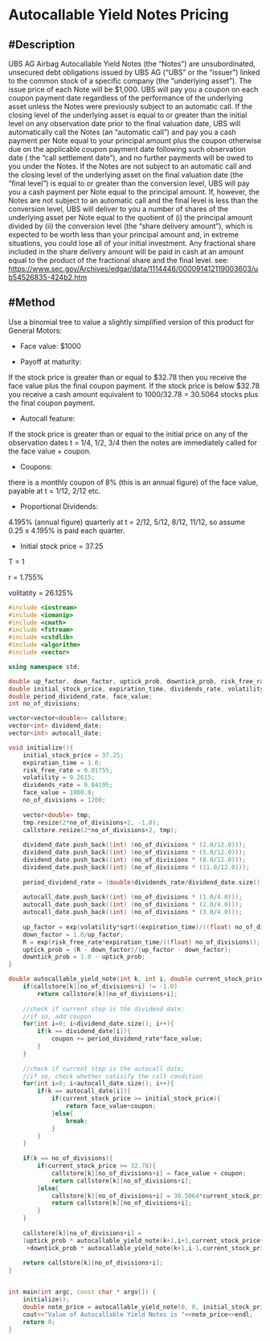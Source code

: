 Autocallable Yield Notes Pricing
====
 
#Description
----
 UBS AG Airbag Autocallable Yield Notes (the “Notes”) are unsubordinated, unsecured debt obligations issued by UBS AG (“UBS” or the “issuer”) linked to the common stock of a specific company (the “underlying asset”). The issue price of each Note will be $1,000. UBS will pay you a coupon on each coupon payment date regardless of the performance of the underlying asset unless the Notes were previously subject to an automatic call. If the closing level of the underlying asset is equal to or greater than the initial level on any observation date prior to the final valuation date, UBS will automatically call the Notes (an “automatic call”) and pay you a cash payment per Note equal to your principal amount plus the coupon otherwise due on the applicable coupon payment date following such observation date ( the “call settlement date”), and no further payments will be owed to you under the Notes. If the Notes are not subject to an automatic call and the closing level of the underlying asset on the final valuation date (the “final level”) is equal to or greater than the conversion level, UBS will pay you a cash payment per Note equal to the principal amount. If, however, the Notes are not subject to an automatic call and the final level is less than the conversion level, UBS will deliver to you a number of shares of the underlying asset per Note equal to the quotient of (i) the principal amount divided by (ii) the conversion level (the “share delivery amount”), which is expected to be worth less than your principal amount and, in extreme situations, you could lose all of your initial investment. Any fractional share included in the share delivery amount will be paid in cash at an amount equal to the product of the fractional share and the final level. 
 see: https://www.sec.gov/Archives/edgar/data/1114446/000091412119003603/ub54526835-424b2.htm

#Method
----
Use a binomial tree to value a slightly simplified version of this product for General Motors:

* Face value: $1000

* Payoff at maturity: 

If the stock price is greater than or equal to $32.78 then you receive the face value plus the final coupon payment. If the stock price is below $32.78 you receive a cash amount equivalent to 1000/32.78 = 30.5064 stocks plus the final coupon payment.

* Autocall feature: 

If the stock price is greater than or equal to the initial price on any of the observation dates t = 1/4, 1/2, 3/4 then the notes are immediately called for the face value + coupon.

* Coupons: 

there is a monthly coupon of 8% (this is an annual figure) of the face value, payable at t = 1/12, 2/12 etc. 

* Proportional Dividends: 

4.195% (annual figure) quarterly at t = 2/12, 5/12, 8/12, 11/12, so assume 0.25 x 4.195% is paid each quarter.

* Initial stock price = 37.25

T = 1

r = 1.755%

volitatity =  26.125%


```cpp
#include <iostream>
#include <iomanip>
#include <cmath>
#include <fstream>
#include <cstdlib>
#include <algorithm>
#include <vector>

using namespace std;

double up_factor, down_factor, uptick_prob, downtick_prob, risk_free_rate, strike_price;
double initial_stock_price, expiration_time, dividends_rate, volatility, R;
double period_dividend_rate, face_value;
int no_of_divisions;

vector<vector<double>> callstore;
vector<int> dividend_date;
vector<int> autocall_date;

void initialize(){
    initial_stock_price = 37.25;
    expiration_time = 1.0;
    risk_free_rate = 0.01755;
    volatility = 0.2615;
    dividends_rate = 0.04195;
    face_value = 1000.0;
    no_of_divisions = 1200;
    
    vector<double> tmp;
    tmp.resize(2*no_of_divisions+2, -1.0);
    callstore.resize(2*no_of_divisions+2, tmp);
    
    dividend_date.push_back((int) (no_of_divisions * (2.0/12.0)));
    dividend_date.push_back((int) (no_of_divisions * (5.0/12.0)));
    dividend_date.push_back((int) (no_of_divisions * (8.0/12.0)));
    dividend_date.push_back((int) (no_of_divisions * (11.0/12.0)));
    
    period_dividend_rate = (double)dividends_rate/dividend_date.size();
    
    autocall_date.push_back((int) (no_of_divisions * (1.0/4.0)));
    autocall_date.push_back((int) (no_of_divisions * (2.0/4.0)));
    autocall_date.push_back((int) (no_of_divisions * (3.0/4.0)));
    
    up_factor = exp(volatility*sqrt((expiration_time)/((float) no_of_divisions)));
    down_factor = 1.0/up_factor;
    R = exp(risk_free_rate*expiration_time/((float) no_of_divisions));
    uptick_prob = (R - down_factor)/(up_factor - down_factor);
    downtick_prob = 1.0 - uptick_prob;
}

double autocallable_yield_note(int k, int i, double current_stock_price, double coupon){
    if(callstore[k][no_of_divisions+i] != -1.0)
        return callstore[k][no_of_divisions+i];
    
    //check if current step is the dividend date;
    //if so, add coupon
    for(int i=0; i<dividend_date.size(); i++){
        if(k == dividend_date[i]){
            coupon += period_dividend_rate*face_value;
        }
    }
    
    //check if current step is the autocall date;
    //if so, check whether satisify the call condition
    for(int i=0; i<autocall_date.size(); i++){
        if(k == autocall_date[i]){
            if(current_stock_price >= initial_stock_price){
                return face_value+coupon;
            }else{
                break;
            }
        }
    }
    
    if(k == no_of_divisions){
        if(current_stock_price >= 32.78){
            callstore[k][no_of_divisions+i] = face_value + coupon;
            return callstore[k][no_of_divisions+i];
        }else{
            callstore[k][no_of_divisions+i] = 30.5064*current_stock_price + coupon;
            return callstore[k][no_of_divisions+i];
        }
    }
    
    callstore[k][no_of_divisions+i] =
    (uptick_prob * autocallable_yield_note(k+1,i+1,current_stock_price*up_factor, coupon)
     +downtick_prob * autocallable_yield_note(k+1,i-1,current_stock_price*down_factor, coupon))/R;
    
    return callstore[k][no_of_divisions+i];
}


int main(int argc, const char * argv[]) {
    initialize();
    double note_price = autocallable_yield_note(0, 0, initial_stock_price, 0);
    cout<<"Value of Autocallable Yield Notes is "<<note_price<<endl;
    return 0;
}

